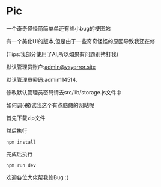 # Pic
一个奇奇怪怪简简单单还有些小bug的梗图站

有一个美化UI的版本,但是由于一些奇奇怪怪的原因导致我还在修

(Tips:我部分使用了AI,所以如果有问题别拷打我)

默认管理员账户:admin@ysyerror.site

默认管理员密码:admin114514.

修改默认管理员密码请去src/lib/storage.js文件中

如何调(*~~教~~*)试我这个有点脑瘫的网站呢

首先下载zip文件

然后执行
```
npm install
```
完成后执行
```
npm run dev
```

欢迎各位大佬帮我修Bug :(

